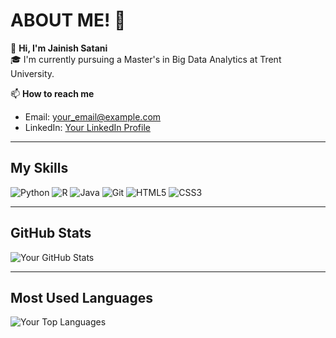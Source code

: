 # ABOUT ME! 👋

🌱 **Hi, I'm Jainish Satani**  
🎓 I'm currently pursuing a Master's in Big Data Analytics at Trent University.

📫 **How to reach me**  
- Email: [your_email@example.com](mailto:your_email@example.com)  
- LinkedIn: [Your LinkedIn Profile](https://linkedin.com/in/your-profile)  

---

## My Skills  
![Python](https://img.shields.io/badge/-Python-3776AB?logo=python&logoColor=white&style=for-the-badge)
![R](https://img.shields.io/badge/-R-276DC3?logo=r&logoColor=white&style=for-the-badge)
![Java](https://img.shields.io/badge/-Java-007396?logo=java&logoColor=white&style=for-the-badge)
![Git](https://img.shields.io/badge/-Git-F05032?logo=git&logoColor=white&style=for-the-badge)
![HTML5](https://img.shields.io/badge/-HTML5-E34F26?logo=html5&logoColor=white&style=for-the-badge)
![CSS3](https://img.shields.io/badge/-CSS3-1572B6?logo=css3&logoColor=white&style=for-the-badge)

---

## GitHub Stats  
![Your GitHub Stats](https://github-readme-stats.vercel.app/api?username=your_github_username&show_icons=true&theme=dark)

---

## Most Used Languages  
![Your Top Languages](https://github-readme-stats.vercel.app/api/top-langs/?username=your_github_username&layout=compact&theme=dark)
